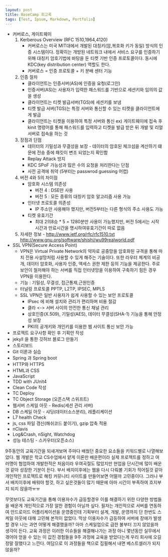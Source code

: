 ```yaml
---
layout: post
title: BaseCamp 회고록
tags: [Test, Ipsum, Markdown, Portfolio]
---
```


- 커버로스, 게이트웨이
  1. Kerberous Overview (RFC 1510,1964,4120)
     - 커버로스는 미국 MIT대에서 개발된 대칭키(암,복호화 키가 동일) 방식의 인증 시스템이다. 정확히는 개방된 네트워크 내에서 서비스 요구를 인증하기 위해 대칭키 암호기법에 바탕을 둔 티켓 기반 인증 프로토콜이다. 동시에 KDC(key distribution center) 역할도 한다.
     - 커버로스 = 인증 프로토콜 + 키 분배 센터 기능
  2. 인증 절차
     - 클라이언트는 인증서버(AS)에 인증을 요청(로그인)
     - 인증서버(AS)는 사용자가 입력한 패스워드를 기반으로 세션키와 임의의 값을 생성
     - 클라이언트는 티켓 발급서버(TGS)에 세션키를 보냄
     - 티켓 발급 서버(TGS)는 특정 서버와 통신할 수 있는 티켓을 클라이언트에게 발급
     - 클라이언트는 티켓을 이용하여 특정 서버와 통신
       ex) 게이트웨이에 접속 후 kinit 명령어를 통해 패스워드를 입력하고 티켓을 발급 받은 뒤 개발 및 리얼 서버로 접속을 하는 것
  3. 장점과 단점
     - 데이터의 기밀성과 무결성을 보장 - 데이터의 암호된 체크섬을 계산하기 떄문에 전송 중에 패킷이 변조 되었는지 확인함
     - Replay Attack 방지
     - KDC SPoF 가능성과 많은 수의 요청을 처리한다는 단점
     - 사전 공격에 취약 (5부터는 passwrod guessing 어렵)
  4. 버전 4와 5의 차이점
     - 암호화 시스템 의존성
       - 버전 4 : DSE만 사용
       - 버전 5 : 모든 종류의 대칭키 암호 알고리즘 사용 가능
     - 인터넷 프로토콜 의존성
       - IP 주소만 사용해야 했지만, 버전5부터는 다른 형식의 주소 사용도 가능
     - 티켓 유효기간
       - 최대 2의8승 * 5 = 1280분만 사용이 가능했지만, 버전 5에서는 시작 시간과 만료시간을 명시하여유효기간이 따로 없음
  5. 자세한 정보 - <http://www.ietf.org/rfc/rfc1510.txt> <http://www.gnu.org/software/shishi/wu99realworld.pdf>
- SSL VPN(Secure Access Point)
  - VPN은 Virtual Private Network의 약자로 공중망을 암호화된 규격을 통해 마치 전용 사설망처럼 사용할 수 있게 해주는 기술이다. 또한 라우터 체계의 비공개, 데이터 암호화, 사용자 인증, 액세스 권한 제한 등의 기능을 제공한다. 주로 보안이 철저해야 하는 서버를 직접 인터넷망을 이용하여 구축하기 힘든 경우 VPN을 이용한다.
  - 기능 : 기밀성, 무결성, 접근통제,근원인증
  - 터널링 프로토콜 PPTP, L2TP, IPSEC, MPLS
  - SSL VPN은 일반 사용자가 쉽게 사용할 수 있는 보안 프로토콜
    - IPsec 에 비해 설치와 관리가 편리하며 비용 절감
    - 클라 <-> 서버 사이의 안전한 통신 채널 관리
    - 상호인증(X.509), 기밀성(AES), 데이터 무결성(SHA-1) 기능을 통해 안정성 보장
    - PKI의 공개키와 개인키를 이용한 웹 사이트 통신 보안 가능
- 프로젝트 요구사항 확인 후 기획안 작성
- jekyll 을 통한 깃허브 블로그 만들기
- 스토리보드
- Git 이론과 실습
- Spring 과 Spring boot
- HTTP와 HTTPS
- HTML과 CSS
- JavaScript
- TDD with JUnit4
- Clean Code 작성
- TC Deploy
- TC Object Storage (오픈스택 스위프트)
- 웹서버 스케일 아웃 - Redis(세션 관리 서버)
- DB 스케일 아웃 - 샤딩(데이터소스분리), 레플리케이션
- L7 health Check
- js, css 파일 갱신(해쉬코드 붙이기), gzip 압축 적용
- nClavis
- Log&Crash, nSight, Watchdog
- 성능 테스팅 - 스카우터(오픈소스)

9주동안의 교육기간을 되새겨보며 주마다 배웠던 중요한 요소들을 키워드별로 나열해보았다. 웹 개발은 학교 CS수업에서 얕게 이론만 배운편이라 실제 프로젝트를 정하고 여러명이 협업하여 개발한적은 처음이라 우여곡절도 많았지만 현업을 단시간에 많이 배운것 같아 성장한 기분이 든다. 부서 배치이후에는 웹을 다시 다뤄볼 기회가 적어질것 같아 개인적인 프로젝트로 해킹 커뮤니티 사이트를 만들어보면 어떨까 고민중이다. 그러나 부서 배치이후에 배워야 할것, 하고 싶은것들이 많기 때문에 아마 시간이 부족하여 흐지부지 되지 않을까ㅠㅠ

무엇보다도 교육기간을 통해 이용자수가 급등할경우 이를 해결하기 위한 다양한 방법들을 배운게 개인적으로 가장 알찬 경험이 아닐까 싶다. 필자는 개인적으로 서버를 연동하여 안드로이드 어플리케이션을 운영중인데 기획부터 설계, 개발, 운영까지 단 한번도 스케일 아웃에 대해 고민해 본적이 없었다. 막상 이용자수가 급등하여 서버에 장애가 발생할 경우 나는 과연 어떻게 해결했을까? 아마 스케일업으로 급한 불부터 끄지 않았을까 생각이 든다. 교육 과정은 이러한 이슈들을 해결해나가는 과정 아니 몇년동안 실무에서 겪어야 얻을 수 있는 이 값진 경험들을 9주 과정에 교육을 받았다는게 우리 회사에 오길 정말 잘했다고 느낀다.
여담으로 이 과정들을 책으로 집필해서 내면 베스트셀러가 되지 않을까?